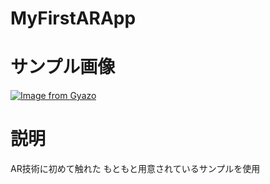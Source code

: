 # MyFirstARApp

# サンプル画像
[![Image from Gyazo](https://i.gyazo.com/8beac88c722424f909ce38ecfbe260c6.png)](https://gyazo.com/8beac88c722424f909ce38ecfbe260c6)

# 説明
AR技術に初めて触れた
もともと用意されているサンプルを使用

